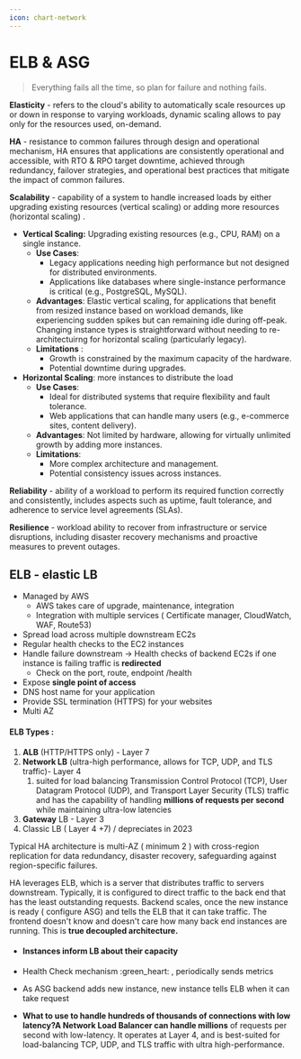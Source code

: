 ```yaml
---
icon: chart-network
---
```


# ELB & ASG

> Everything fails all the time, so plan for failure and nothing fails.

**Elasticity** - refers to the cloud's ability to automatically scale resources up or down in response to varying workloads, dynamic scaling allows  to pay only for the resources used, on-demand. &#x20;

**HA** - resistance to common failures through design and operational mechanism, HA ensures that applications are consistently operational and accessible, with RTO & RPO target downtime, achieved through redundancy, failover strategies, and operational best practices that mitigate the impact of common failures.

**Scalability** - capability of a system to handle increased loads by either upgrading existing resources (vertical scaling) or adding more resources (horizontal scaling) .

* **Vertical Scaling:** Upgrading existing resources (e.g., CPU, RAM) on a single instance.
  * **Use Cases**:&#x20;
    * Legacy applications needing high performance but not designed for distributed environments.
    * Applications like databases where single-instance performance is critical (e.g., PostgreSQL, MySQL).
  * **Advantages**: Elastic vertical scaling,  for applications that benefit from resized instance based on workload demands, like experiencing sudden spikes but can remaining idle during off-peak. Changing instance types is straightforward without needing to re-architectuirng for horizontal scaling (particularly legacy).
  * **Limitations** :
    * Growth is constrained by the maximum capacity of the hardware.
    * Potential downtime during upgrades.
* **Horizontal Scaling**:  more instances to distribute the load
  * **Use Cases**:&#x20;
    * Ideal for distributed systems that require flexibility and fault tolerance.
    * Web applications that can handle many users (e.g., e-commerce sites, content delivery).
  * **Advantages**: Not limited by hardware, allowing for virtually unlimited growth by adding more instances.
  * **Limitations**:
    * More complex architecture and management.
    * Potential consistency issues across instances.

**Reliability** - ability of a workload to perform its required function correctly and consistently, includes  aspects such as uptime, fault tolerance, and adherence to service level agreements (SLAs).

**Resilience** -  workload ability to recover from infrastructure or service disruptions,  including disaster recovery mechanisms and proactive measures to prevent outages.



## ELB - elastic LB

* Managed by AWS
  * AWS takes care of upgrade, maintenance, integration
  * Integration with multiple services ( Certificate manager, CloudWatch, WAF, Route53)
* Spread load across multiple downstream EC2s
* Regular health checks to the EC2 instances
* Handle failure downstream → Health checks of backend EC2s if one instance is failing traffic is **redirected**
  * Check on the port, route, endpoint /health&#x20;
* Expose **single point of access**
* DNS host name for your application
* Provide SSL termination (HTTPS) for your websites
* Multi AZ

#### ELB Types :

1. **ALB** (HTTP/HTTPS only) - Layer 7
2. **Network LB** (ultra-high performance, allows for TCP, UDP, and TLS traffic)- Layer 4
   1. suited for load balancing Transmission Control Protocol (TCP), User Datagram Protocol (UDP), and Transport Layer Security (TLS) traffic and has the capability of handling **millions of requests per second** while maintaining ultra-low latencies
3. **Gateway** LB - Layer 3
4. Classic LB ( Layer 4 +7) / depreciates in 2023

Typical HA architecture is multi-AZ ( minimum 2 ) with cross-region replication for data redundancy,  disaster recovery, safeguarding against region-specific failures.

HA leverages ELB, which is a server that distributes traffic to servers downstream. Typically, it is configured to direct traffic to the back end that has the least outstanding requests. Backend scales, once the new instance is ready ( configure ASG) and tells the ELB that it can take traffic. The frontend doesn't know and doesn't care how many back end instances are running. This is **true decoupled architecture.**

* #### Instances inform LB about their capacity
* Health Check mechanism :green\_heart: , periodically sends metrics
* As ASG backend adds new instance, new instance tells ELB when it can take request





* **What to use to handle hundreds of thousands of connections with low latency?A Network Load Balancer can handle millions** of requests per second with low-latency. It operates at Layer 4, and is best-suited for load-balancing TCP, UDP, and TLS traffic with ultra high-performance.


